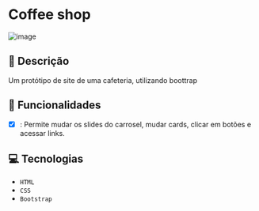 # Coffee shop
![image](https://github.com/user-attachments/assets/e593814c-fe09-4ed9-9f55-39a01cd74aae)

## 📑 Descrição
Um protótipo de site de uma cafeteria, utilizando boottrap

## 🎯 Funcionalidades
- [x] : Permite mudar os slides do carrosel, mudar cards, clicar em botões e acessar links. 

## 💻 Tecnologias 
- `HTML`
- `CSS`
- `Bootstrap`
  
